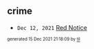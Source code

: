 ## crime


* <code>Dec 12, 2021</code> [Red Notice](2021-12-15T21-11-09-red-notice.md)

<sup><sub>generated 15 Dec 2021 21:18:09 by <a href='https://github.com/senorprogrammer/til'>til</a></sub></sup>
